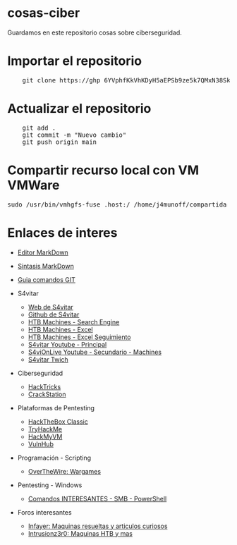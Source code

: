 # cosas-ciber

Guardamos en este repositorio cosas sobre ciberseguridad.

Importar el repositorio
======

<pre>
	git clone https://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@github.com/jamunoz412/cosas-ciber.git
</pre>

Actualizar el repositorio
======
<pre>
	git add .
	git commit -m "Nuevo cambio"
	git push origin main
</pre>


Compartir recurso local con VM VMWare
======
<pre>
sudo /usr/bin/vmhgfs-fuse .host:/ /home/j4munoff/compartida -o subtype=vmhgfs-fuse,allow_other
</pre>


Enlaces de interes
======
* [Editor MarkDown](https://mark.reaper.im/) 
* [Sintasis MarkDown](https://markdown.es/sintaxis-markdown/) 
* [Guia comandos GIT](https://rogerdudler.github.io/git-guide/index.es.html) 

* S4vitar
    * [Web de S4vitar](https://s4vitar.github.io/)
    * [Github de S4vitar](https://github.com/s4vitar)
    * [HTB Machines - Search Engine](https://htbmachines.github.io/)
    * [HTB Machines - Excel](https://docs.google.com/spreadsheets/d/1dzvaGlT_0xnT-PGO27Z_4prHgA8PHIpErmoWdlUrSoA/)
    * [HTB Machines - Excel Seguimiento](https://docs.google.com/spreadsheets/d/1-g6fj_vb3g3E4DCnOmRfexBQtTv2zZaJgHiD4g6288U/)
    * [S4vitar Youtube - Principal](https://www.youtube.com/c/s4vitar/videos)
    * [S4viOnLive Youtube - Secundario - Machines](https://www.youtube.com/c/S4viOnLive/videos)
    * [S4vitar Twich](https://www.twitch.tv/s4vitaar?lang=es)

* Ciberseguridad
    * [HackTricks](https://book.hacktricks.xyz/welcome/readme)   
    * [CrackStation](https://crackstation.net/)
    
* Plataformas de Pentesting 
    * [HackTheBox Classic](https://www.hackthebox.com/)
    * [TryHackMe](https://tryhackme.com/)
    * [HackMyVM](https://hackmyvm.eu/)
    * [VulnHub](https://www.vulnhub.com/)

* Programación - Scripting
    * [OverTheWire: Wargames](https://overthewire.org/wargames/)   

* Pentesting - Windows
    * [Comandos INTERESANTES - SMB - PowerShell](https://intrusionz3r0.github.io/posts/Windows/)
    
* Foros interesantes
    * [Infayer: Maquinas resueltas y articulos curiosos](https://infayer.com/)
    * [Intrusionz3r0: Maquinas HTB y mas](https://intrusionz3r0.github.io/posts/Windows/)
     

